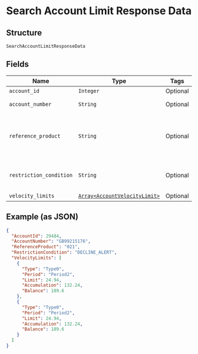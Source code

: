 
# Search Account Limit Response Data

## Structure

`SearchAccountLimitResponseData`

## Fields

| Name | Type | Tags | Description |
|  --- | --- | --- | --- |
| `account_id` | `Integer` | Optional | - |
| `account_number` | `String` | Optional | Account Number |
| `reference_product` | `String` | Optional | 3 digit Shell global fuel product code, if already set up. |
| `restriction_condition` | `String` | Optional | The restriction condition code. |
| `velocity_limits` | [`Array<AccountVelocityLimit>`](../../doc/models/account-velocity-limit.md) | Optional | - |

## Example (as JSON)

```json
{
  "AccountId": 29484,
  "AccountNumber": "GB99215176",
  "ReferenceProduct": "021",
  "RestrictionCondition": "DECLINE_ALERT",
  "VelocityLimits": [
    {
      "Type": "Type0",
      "Period": "Period2",
      "Limit": 24.94,
      "Accumulation": 132.24,
      "Balance": 189.6
    },
    {
      "Type": "Type0",
      "Period": "Period2",
      "Limit": 24.94,
      "Accumulation": 132.24,
      "Balance": 189.6
    }
  ]
}
```

